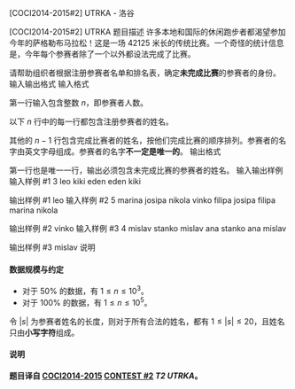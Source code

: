 



[COCI2014-2015#2] UTRKA - 洛谷














[COCI2014-2015#2] UTRKA
题目描述
许多本地和国际的休闲跑步者都渴望参加今年的萨格勒布马拉松！这是一场 42125 米长的传统比赛。一个奇怪的统计信息是，今年每个参赛者除了一个以外都设法完成了比赛。

请帮助组织者根据注册参赛者名单和排名表，确定**未完成比赛**的参赛者的身份。
输入输出格式
输入格式

第一行输入包含整数 $n$，即参赛者人数。

以下 $n$ 行中的每一行都包含注册参赛者的姓名。

其他的 $n-1$ 行包含完成比赛者的姓名，按他们完成比赛的顺序排列。参赛者的名字由英文字母组成。参赛者的名字**不一定是唯一的**。
输出格式

第一行也是唯一一行，输出必须包含未完成比赛的参赛者的姓名。
输入输出样例
输入样例 #1
3
leo
kiki
eden
eden
kiki

输出样例 #1
leo
输入样例 #2
5
marina
josipa
nikola
vinko
filipa
josipa
filipa
marina
nikola

输出样例 #2
vinko
输入样例 #3
4
mislav
stanko
mislav
ana
stanko
ana
mislav

输出样例 #3
mislav
说明
#### 数据规模与约定

- 对于 $50\%$ 的数据，有 $1\le n\le 10^3$。
- 对于 $100\%$ 的数据，有 $1\le n\le 10^5$。

令 $|s|$ 为参赛者姓名的长度，则对于所有合法的姓名，都有 $1\le |s|\le 20$，且姓名只由**小写字符**组成。

#### 说明

**题目译自 [COCI2014-2015](https://hsin.hr/coci/archive/2014_2015/) [CONTEST #2](https://hsin.hr/coci/archive/2014_2015/contest2_tasks.pdf) _T2 UTRKA_。**






